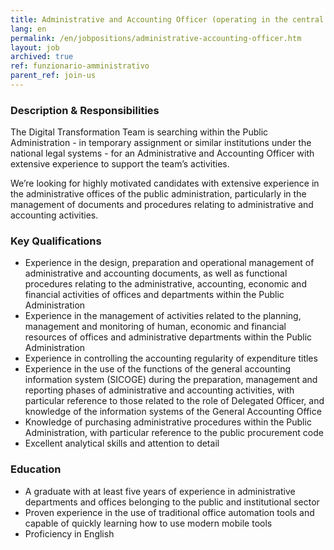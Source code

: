 ```yaml
---
title: Administrative and Accounting Officer (operating in the central and local Public Administration)
lang: en
permalink: /en/jobpositions/administrative-accounting-officer.htm
layout: job
archived: true
ref: funzionario-amministrativo
parent_ref: join-us
---
```


### Description & Responsibilities
The Digital Transformation Team is searching within the Public Administration - in temporary assignment or similar institutions under the national legal systems - for an Administrative and Accounting Officer with extensive experience to support the team’s activities.

We’re looking for highly motivated candidates with extensive experience in the administrative offices of the public administration, particularly in the management of documents and procedures relating to administrative and accounting activities.


### Key Qualifications
- Experience in the design, preparation and operational management of administrative and accounting documents, as well as functional procedures relating to the administrative, accounting, economic and financial activities of offices and departments within the Public Administration
- Experience in the management of activities related to the planning, management and monitoring of human, economic and financial resources of offices and administrative departments within the Public Administration
- Experience in controlling the accounting regularity of expenditure titles
- Experience in the use of the functions of the general accounting information system (SICOGE) during the preparation, management and reporting phases of administrative and accounting activities, with particular reference to those related to the role of Delegated Officer, and knowledge of the information systems of the General Accounting Office
- Knowledge of purchasing administrative procedures within the Public Administration, with particular reference to the public procurement code
- Excellent analytical skills and attention to detail

### Education
- A graduate with at least five years of experience in administrative departments and offices belonging to the public and institutional sector
- Proven experience in the use of traditional office automation tools and capable of quickly learning how to use modern mobile tools
- Proficiency in English

